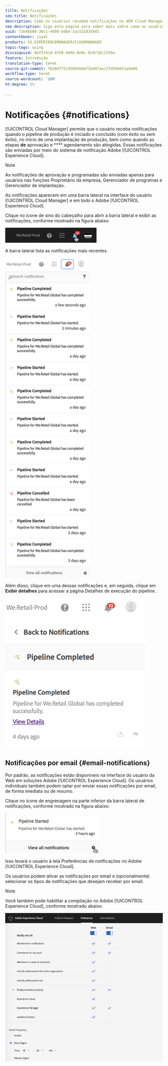 ```yaml
---
title: Notificações
seo-title: Notificações
description: Como os usuários recebem notificações no AEM Cloud Manager
seo-description: Siga esta página para saber mais sobre como os usuários recebem notificações quando um pipeline é iniciado e concluído - com êxito ou sem êxito - no AEM Cloud Manager.
uuid: 73e4bb80-36c1-4408-bdbd-1ac5328359d1
contentOwner: jsyal
products: SG_EXPERIENCEMANAGER/CLOUDMANAGER
topic-tags: using
discoiquuid: 8ef574c8-47d9-404b-8e9c-9c6716c1f49a
feature: Introdução
translation-type: tm+mt
source-git-commit: fb10d775c930b5bb475b497aac2fd59b053a9a00
workflow-type: tm+mt
source-wordcount: '260'
ht-degree: 1%

---
```



# Notificações {#notifications}

[!UICONTROL Cloud Manager] permite que o usuário receba notificações quando o pipeline de produção é iniciado e concluído (com êxito ou sem êxito), no início de uma implantação de produção, bem como quando as etapas  **de** aprovação e  **** agendamento são atingidas. Essas notificações são enviadas por meio do sistema de notificação Adobe [!UICONTROL Experience Cloud].

>[!NOTE]
>
>As notificações de aprovação e programadas são enviadas apenas para usuários nas funções Proprietário da empresa, Gerenciador de programas e Gerenciador de implantação.

As notificações aparecem em uma barra lateral na interface do usuário [!UICONTROL Cloud Manager] e em todo o Adobe [!UICONTROL Experience Cloud].

Clique no ícone de sino do cabeçalho para abrir a barra lateral e exibir as notificações, conforme mostrado na figura abaixo:

![](assets/image2018-7-12_11-52-40.png)

A barra lateral lista as notificações mais recentes.

![](assets/screen_shot_2018-07-20at91406pm.png)

Além disso, clique em uma dessas notificações e, em seguida, clique em **Exibir detalhes** para acessar a página Detalhes de execução do pipeline .

![](assets/screen_shot_2018-08-14at43503pm.png)

## Notificações por email {#email-notifications}

Por padrão, as notificações estão disponíveis na interface do usuário da Web em soluções Adobe [!UICONTROL Experience Cloud]. Os usuários individuais também podem optar por enviar essas notificações por email, de forma imediata ou de resumo.

Clique no ícone de engrenagem na parte inferior da barra lateral de notificações, conforme mostrado na figura abaixo:

![](assets/image2018-7-12_12-8-19.png)

Isso levará o usuário à tela Preferências de notificações no Adobe [!UICONTROL Experience Cloud].

Os usuários podem ativar as notificações por email e (opcionalmente) selecionar os tipos de notificações que desejam receber por email.

>[!NOTE]
>
>Você também pode habilitar a compilação no Adobe [!UICONTROL Experience Cloud], conforme mostrado abaixo:

![](assets/image2018-7-12_12-10-51.png)
